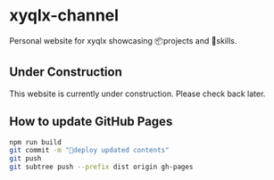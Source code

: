 # xyqlx-channel

Personal website for xyqlx showcasing 📦projects and 🌟skills.

## Under Construction

This website is currently under construction. Please check back later.

## How to update GitHub Pages

```bash
npm run build
git commit -m "🚀deploy updated contents"
git push
git subtree push --prefix dist origin gh-pages
```
